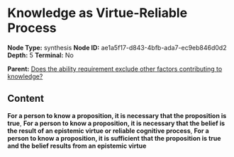 # Knowledge as Virtue-Reliable Process

**Node Type:** synthesis
**Node ID:** ae1a5f17-d843-4bfb-ada7-ec9eb846d0d2
**Depth:** 5
**Terminal:** No

**Parent:** [Does the ability requirement exclude other factors contributing to knowledge?](does-the-ability-requirement-exclude-other-factors-contributing-to-knowledge-antithesis-6f1ac4cb-027c-44a4-a226-af6e546057fc.md)

## Content

**For a person to know a proposition, it is necessary that the proposition is true**, **For a person to know a proposition, it is necessary that the belief is the result of an epistemic virtue or reliable cognitive process**, **For a person to know a proposition, it is sufficient that the proposition is true and the belief results from an epistemic virtue**
